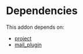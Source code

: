 # Dependencies

This addon depends on:

- [project](https://github.com/bringout/oca-ocb-project)
- [mail_plugin](https://github.com/bringout/oca-ocb-core)

